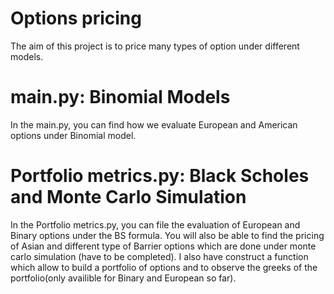# Options pricing
The aim of this project is to price many types of option under different models. 

# main.py: Binomial Models
In the main.py, you can find how we evaluate European and American options under Binomial model.

# Portfolio metrics.py: Black Scholes and Monte Carlo Simulation
In the Portfolio metrics.py, you can file the evaluation of European and Binary options under the BS formula.
You will also be able to find the pricing of Asian and different type of Barrier options which are done under monte carlo simulation (have to be completed).
I also have construct a function which allow to build a portfolio of options and to observe the greeks of the portfolio(only availible for Binary and European so far).

